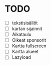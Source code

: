# TODO

- [ ] tekstisisällöt
- [ ] kartan sijainnit
- [ ] Aikataulu
- [ ] Oikeat sponsorit
- [ ] Kartta fullscreen
- [ ] Kartta alueet
- [ ] Lazyload
